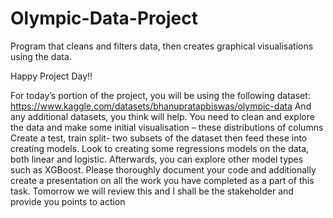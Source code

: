 # Olympic-Data-Project
Program that cleans and filters data, then creates graphical visualisations using the data.


Happy Project Day!!

For today’s portion of the project, you will be using the following dataset: https://www.kaggle.com/datasets/bhanupratapbiswas/olympic-data
And any additional datasets, you think will help.
You need to clean and explore the data and make some initial visualisation – these distributions of columns
Create a test, train split- two subsets of the dataset then feed these into creating models.
Look to creating some regressions models on the data, both linear and logistic.
Afterwards, you can explore other model types such as XGBoost.
Please thoroughly document your code and additionally create a presentation on all the work you have completed as a part of this task.
Tomorrow we will review this and I shall be the stakeholder and provide you points to action
